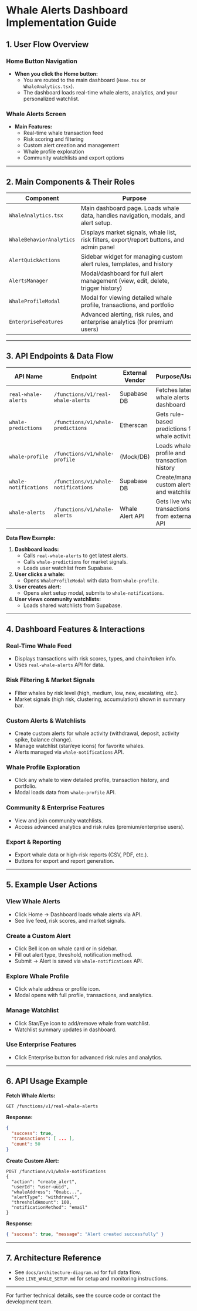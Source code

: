 # Whale Alerts Dashboard Implementation Guide

## 1. User Flow Overview

### Home Button Navigation
- **When you click the Home button:**
  - You are routed to the main dashboard (`Home.tsx` or `WhaleAnalytics.tsx`).
  - The dashboard loads real-time whale alerts, analytics, and your personalized watchlist.

### Whale Alerts Screen
- **Main Features:**
  - Real-time whale transaction feed
  - Risk scoring and filtering
  - Custom alert creation and management
  - Whale profile exploration
  - Community watchlists and export options

---

## 2. Main Components & Their Roles

| Component                | Purpose                                                                                  |
|--------------------------|------------------------------------------------------------------------------------------|
| `WhaleAnalytics.tsx`     | Main dashboard page. Loads whale data, handles navigation, modals, and alert setup.      |
| `WhaleBehaviorAnalytics` | Displays market signals, whale list, risk filters, export/report buttons, and admin panel|
| `AlertQuickActions`      | Sidebar widget for managing custom alert rules, templates, and history                   |
| `AlertsManager`          | Modal/dashboard for full alert management (view, edit, delete, trigger history)          |
| `WhaleProfileModal`      | Modal for viewing detailed whale profile, transactions, and portfolio                    |
| `EnterpriseFeatures`     | Advanced alerting, risk rules, and enterprise analytics (for premium users)              |

---

## 3. API Endpoints & Data Flow

| API Name                | Endpoint                        | External Vendor      | Purpose/Usage                                  |
|-------------------------|---------------------------------|----------------------|------------------------------------------------|
| `real-whale-alerts`     | `/functions/v1/real-whale-alerts` | Supabase DB         | Fetches latest whale alerts for dashboard      |
| `whale-predictions`     | `/functions/v1/whale-predictions` | Etherscan           | Gets rule-based predictions for whale activity |
| `whale-profile`         | `/functions/v1/whale-profile`     | (Mock/DB)           | Loads whale profile and transaction history    |
| `whale-notifications`   | `/functions/v1/whale-notifications` | Supabase DB         | Create/manage custom alerts and watchlists     |
| `whale-alerts`          | `/functions/v1/whale-alerts`      | Whale Alert API     | Gets live whale transactions from external API |

**Data Flow Example:**
1. **Dashboard loads:**  
   - Calls `real-whale-alerts` to get latest alerts.
   - Calls `whale-predictions` for market signals.
   - Loads user watchlist from Supabase.
2. **User clicks a whale:**  
   - Opens `WhaleProfileModal` with data from `whale-profile`.
3. **User creates alert:**  
   - Opens alert setup modal, submits to `whale-notifications`.
4. **User views community watchlists:**  
   - Loads shared watchlists from Supabase.

---

## 4. Dashboard Features & Interactions

### Real-Time Whale Feed
- Displays transactions with risk scores, types, and chain/token info.
- Uses `real-whale-alerts` API for data.

### Risk Filtering & Market Signals
- Filter whales by risk level (high, medium, low, new, escalating, etc.).
- Market signals (high risk, clustering, accumulation) shown in summary bar.

### Custom Alerts & Watchlists
- Create custom alerts for whale activity (withdrawal, deposit, activity spike, balance change).
- Manage watchlist (star/eye icons) for favorite whales.
- Alerts managed via `whale-notifications` API.

### Whale Profile Exploration
- Click any whale to view detailed profile, transaction history, and portfolio.
- Modal loads data from `whale-profile` API.

### Community & Enterprise Features
- View and join community watchlists.
- Access advanced analytics and risk rules (premium/enterprise users).

### Export & Reporting
- Export whale data or high-risk reports (CSV, PDF, etc.).
- Buttons for export and report generation.

---

## 5. Example User Actions

### View Whale Alerts
- Click Home → Dashboard loads whale alerts via API.
- See live feed, risk scores, and market signals.

### Create a Custom Alert
- Click Bell icon on whale card or in sidebar.
- Fill out alert type, threshold, notification method.
- Submit → Alert is saved via `whale-notifications` API.

### Explore Whale Profile
- Click whale address or profile icon.
- Modal opens with full profile, transactions, and analytics.

### Manage Watchlist
- Click Star/Eye icon to add/remove whale from watchlist.
- Watchlist summary updates in dashboard.

### Use Enterprise Features
- Click Enterprise button for advanced risk rules and analytics.

---

## 6. API Usage Example

**Fetch Whale Alerts:**
```http
GET /functions/v1/real-whale-alerts
```
**Response:**
```json
{
  "success": true,
  "transactions": [ ... ],
  "count": 50
}
```

**Create Custom Alert:**
```http
POST /functions/v1/whale-notifications
{
  "action": "create_alert",
  "userId": "user-uuid",
  "whaleAddress": "0xabc...",
  "alertType": "withdrawal",
  "thresholdAmount": 100,
  "notificationMethod": "email"
}
```
**Response:**
```json
{ "success": true, "message": "Alert created successfully" }
```

---

## 7. Architecture Reference

- See `docs/architecture-diagram.md` for full data flow.
- See `LIVE_WHALE_SETUP.md` for setup and monitoring instructions.

---

For further technical details, see the source code or contact the development team.
